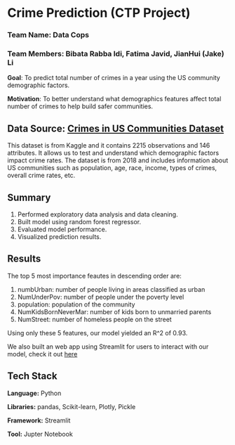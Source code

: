 
# Crime Prediction (CTP Project)
### Team Name: Data Cops
### Team Members: Bibata Rabba Idi, Fatima Javid, JianHui (Jake) Li

**Goal**: To predict total number of crimes in a year using the US community demographic factors.

**Motivation**: To better understand what demographics features affect total number of crimes to help build safer communities.

##  Data Source: [Crimes in US Communities Dataset](https://www.kaggle.com/datasets/michaelbryantds/crimedata)

This dataset is from Kaggle and it contains 2215 observations and 146 attributes. It allows us to test and understand which demographic factors impact crime rates. The dataset is from 2018 and includes information about US communities such as population, age, race, income, types of crimes, overall crime rates, etc.

##  Summary

1. Performed exploratory data analysis and data cleaning.
2. Built model using random forest regressor.
3. Evaluated model performance.
4. Visualized prediction results.

##  Results

The top 5 most importance feautes in descending order are:
1. numbUrban: number of people living in areas classified as urban
2. NumUnderPov: number of people under the poverty level
3. population: population of the community
4. NumKidsBornNeverMar: number of kids born to unmarried parents
5. NumStreet: number of homeless people on the street

Using only these 5 features, our model yielded an R^2 of 0.93.

We also built an web app using Streamlit for users to interact with our model, check it out [here](https://fatimajavid-crimepredictionapp-homepage-lp2yy9.streamlit.app/)

## Tech Stack

**Language:** Python

**Libraries:** pandas, Scikit-learn, Plotly, Pickle

**Framework:** Streamlit

**Tool:** Jupter Notebook

